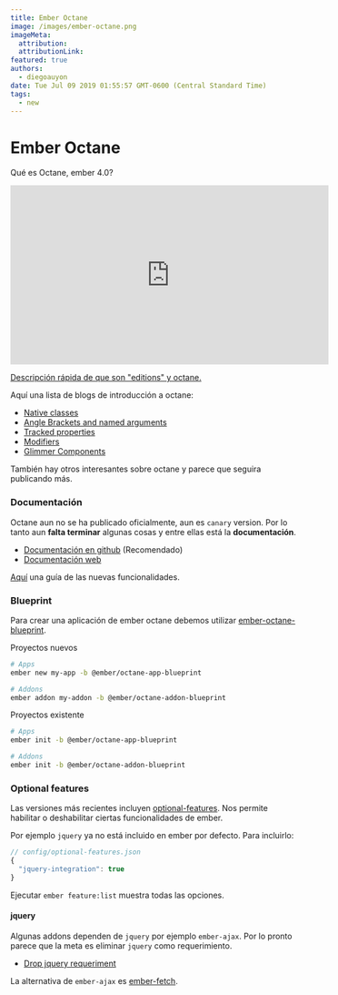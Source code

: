 ```yaml
---
title: Ember Octane
image: /images/ember-octane.png
imageMeta:
  attribution:
  attributionLink:
featured: true
authors: 
  - diegoauyon
date: Tue Jul 09 2019 01:55:57 GMT-0600 (Central Standard Time)
tags:
  - new
---
```


# Ember Octane

Qué es Octane, ember 4.0?

<iframe width="560" height="315" src="https://www.youtube.com/embed/hw07r_fwSSg?rel=0&amp;showinfo=0" frameborder="0" allowfullscreen></iframe>

[Descripción rápida de que son "editions" y octane.](https://slides.com/michalstaskiewicz-1/ember-octane#/)

Aquí una lista de blogs de introducción a octane:
+ [Native classes](https://www.pzuraq.com/coming-soon-in-ember-octane-part-1-native-classes/)
+ [Angle Brackets and named arguments](https://www.pzuraq.com/coming-soon-in-ember-octane-part-2-angle-brackets-and-named-arguments/)
+ [Tracked properties](https://www.pzuraq.com/coming-soon-in-ember-octane-part-3-tracked-properties/)
+ [Modifiers](https://www.pzuraq.com/coming-soon-in-ember-octane-part-4-modifiers/)
+ [Glimmer Components](https://www.pzuraq.com/coming-soon-in-ember-octane-part-5-glimmer-components/)

También hay otros interesantes sobre octane y parece que seguira publicando más.

### Documentación

Octane aun no se ha publicado oficialmente, aun es `canary` version.
Por lo tanto aun **falta terminar** algunas cosas y entre ellas está la **documentación**.

+ [Documentación en github](https://github.com/ember-learn/guides-source/tree/octane) (Recomendado)
+ [Documentación web](https://deploy-preview-455--ember-guides.netlify.com/release/)

[Aquí](https://github.com/ember-learn/guides-source/blob/octane/guides/release/upgrading/editions.md) una guía de las nuevas funcionalidades.

### Blueprint
Para crear una aplicación de ember octane debemos utilizar [ember-octane-blueprint](https://github.com/ember-cli/ember-octane-blueprint).

Proyectos nuevos
```bash
# Apps
ember new my-app -b @ember/octane-app-blueprint

# Addons
ember addon my-addon -b @ember/octane-addon-blueprint
```

Proyectos existente
```bash
# Apps
ember init -b @ember/octane-app-blueprint

# Addons
ember init -b @ember/octane-addon-blueprint
```

### Optional features

Las versiones más recientes incluyen [optional-features](https://guides.emberjs.com/release/configuring-ember/optional-features/). Nos permite habilitar o deshabilitar ciertas funcionalidades de ember.

Por ejemplo `jquery` ya no está incluido en ember por defecto. Para incluirlo:
```javascript
// config/optional-features.json
{
  "jquery-integration": true
}
```
Ejecutar `ember feature:list` muestra todas las opciones.

#### jquery
Algunas addons dependen de `jquery` por ejemplo `ember-ajax`. Por lo pronto parece que la meta es eliminar `jquery` como requerimiento. 
+ [Drop jquery requeriment](https://github.com/ember-learn/ember-simple-leaflet-maps/issues/2)

La alternativa de `ember-ajax` es [ember-fetch](https://github.com/ember-cli/ember-fetch).
